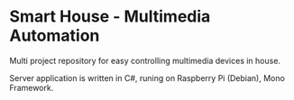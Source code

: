 # Smart House - Multimedia Automation

Multi project repository for easy controlling multimedia devices in house.

Server application is written in C#, runing on Raspberry Pi (Debian), Mono Framework.
